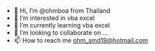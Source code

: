 - 👋 Hi, I’m @ohmboa from Thailand
- 👀 I’m interested in vba excel  
- 🌱 I’m currently learning vba excel
- 💞️ I’m looking to collaborate on ...
- 📫 How to reach me ohm_smd19@hotmail.com

<!---
ohmboa/ohmboa is a ✨ special ✨ repository because its `README.md` (this file) appears on your GitHub profile.
You can click the Preview link to take a look at your changes.
--->
